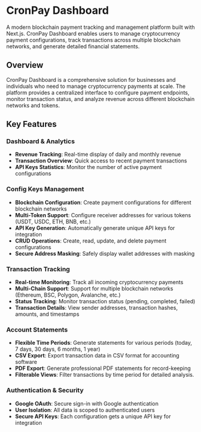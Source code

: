 # CronPay Dashboard

A modern blockchain payment tracking and management platform built with Next.js. CronPay Dashboard enables users to manage cryptocurrency payment configurations, track transactions across multiple blockchain networks, and generate detailed financial statements.

## Overview

CronPay Dashboard is a comprehensive solution for businesses and individuals who need to manage cryptocurrency payments at scale. The platform provides a centralized interface to configure payment endpoints, monitor transaction status, and analyze revenue across different blockchain networks and tokens.

## Key Features

### Dashboard & Analytics
- **Revenue Tracking**: Real-time display of daily and monthly revenue
- **Transaction Overview**: Quick access to recent payment transactions
- **API Keys Statistics**: Monitor the number of active payment configurations

### Config Keys Management
- **Blockchain Configuration**: Create payment configurations for different blockchain networks
- **Multi-Token Support**: Configure receiver addresses for various tokens (USDT, USDC, ETH, BNB, etc.)
- **API Key Generation**: Automatically generate unique API keys for integration
- **CRUD Operations**: Create, read, update, and delete payment configurations
- **Secure Address Masking**: Safely display wallet addresses with masking

### Transaction Tracking
- **Real-time Monitoring**: Track all incoming cryptocurrency payments
- **Multi-Chain Support**: Support for multiple blockchain networks (Ethereum, BSC, Polygon, Avalanche, etc.)
- **Status Tracking**: Monitor transaction status (pending, completed, failed)
- **Transaction Details**: View sender addresses, transaction hashes, amounts, and timestamps

### Account Statements
- **Flexible Time Periods**: Generate statements for various periods (today, 7 days, 30 days, 6 months, 1 year)
- **CSV Export**: Export transaction data in CSV format for accounting software
- **PDF Export**: Generate professional PDF statements for record-keeping
- **Filterable Views**: Filter transactions by time period for detailed analysis.

### Authentication & Security
- **Google OAuth**: Secure sign-in with Google authentication
- **User Isolation**: All data is scoped to authenticated users
- **Secure API Keys**: Each configuration gets a unique API key for integration
